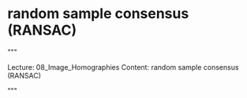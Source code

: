 # random sample consensus (RANSAC)

"""

Lecture: 08_Image_Homographies
Content: random sample consensus (RANSAC)

"""

